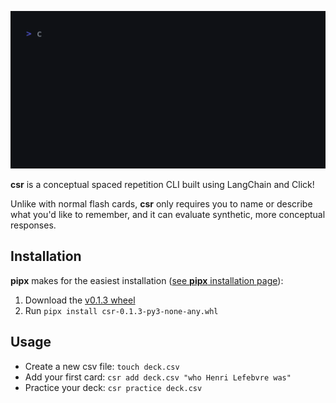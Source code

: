 ![Animated demonstration of csr in action](./demo.gif)

**csr** is a conceptual spaced repetition CLI built using LangChain and Click!

Unlike with normal flash cards, **csr** only requires you to name or describe what you'd like to remember, and it can evaluate synthetic, more conceptual responses.

## Installation

**pipx** makes for the easiest installation ([see **pipx** installation page](https://pipx.pypa.io/latest/installation/)):

1. Download the [v0.1.3 wheel](./dist/csr-0.1.3-py3-none-any.whl)
2. Run `pipx install csr-0.1.3-py3-none-any.whl`

## Usage

- Create a new csv file: `touch deck.csv`
- Add your first card: `csr add deck.csv "who Henri Lefebvre was"`
- Practice your deck: `csr practice deck.csv`
